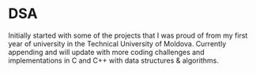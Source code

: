 # DSA
Initially started with some of the projects that I was proud of from my first year of university in the Technical University of Moldova.
Currently appending and will update with more coding challenges and implementations in C and C++ with data structures & algorithms.
